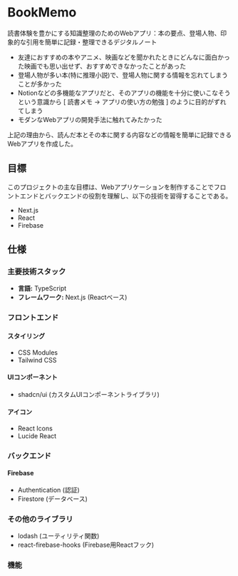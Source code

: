# BookMemo

読書体験を豊かにする知識整理のためのWebアプリ：本の要点、登場人物、印象的な引用を簡単に記録・整理できるデジタルノート <br>

 - 友達におすすめの本やアニメ、映画などを聞かれたときにどんなに面白かった映画でも思い出せず、おすすめできなかったことがあった
 - 登場人物が多い本(特に推理小説)で、登場人物に関する情報を忘れてしまうことが多かった
 - Notionなどの多機能なアプリだと、そのアプリの機能を十分に使いこなそうという意識から [ 読書メモ → アプリの使い方の勉強 ] のように目的がずれてしまう
 - モダンなWebアプリの開発手法に触れてみたかった

上記の理由から、読んだ本とその本に関する内容などの情報を簡単に記録できるWebアプリを作成した。

## 目標

このプロジェクトの主な目標は、Webアプリケーションを制作することでフロントエンドとバックエンドの役割を理解し、以下の技術を習得することである。

- Next.js 
- React
- Firebase

## 仕様

### 主要技術スタック

- **言語:** TypeScript
- **フレームワーク:** Next.js (Reactベース)

### フロントエンド

#### スタイリング
- CSS Modules
- Tailwind CSS

#### UIコンポーネント
- shadcn/ui (カスタムUIコンポーネントライブラリ)

#### アイコン
- React Icons
- Lucide React

### バックエンド

#### Firebase
- Authentication (認証)
- Firestore (データベース)

### その他のライブラリ

- lodash (ユーティリティ関数)
- react-firebase-hooks (Firebase用Reactフック)



### 機能


